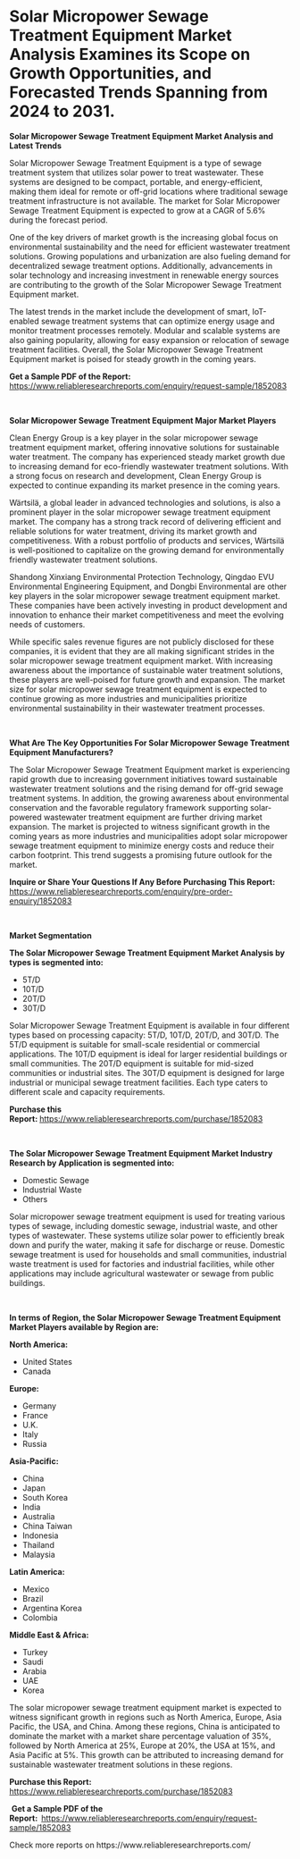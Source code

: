 <p><h1>Solar Micropower Sewage Treatment Equipment Market Analysis Examines its Scope on Growth Opportunities, and Forecasted Trends Spanning from 2024 to 2031.</h1></p><p><strong>Solar Micropower Sewage Treatment Equipment Market Analysis and Latest Trends</strong></p>
<p><p>Solar Micropower Sewage Treatment Equipment is a type of sewage treatment system that utilizes solar power to treat wastewater. These systems are designed to be compact, portable, and energy-efficient, making them ideal for remote or off-grid locations where traditional sewage treatment infrastructure is not available. The market for Solar Micropower Sewage Treatment Equipment is expected to grow at a CAGR of 5.6% during the forecast period.</p><p>One of the key drivers of market growth is the increasing global focus on environmental sustainability and the need for efficient wastewater treatment solutions. Growing populations and urbanization are also fueling demand for decentralized sewage treatment options. Additionally, advancements in solar technology and increasing investment in renewable energy sources are contributing to the growth of the Solar Micropower Sewage Treatment Equipment market.</p><p>The latest trends in the market include the development of smart, IoT-enabled sewage treatment systems that can optimize energy usage and monitor treatment processes remotely. Modular and scalable systems are also gaining popularity, allowing for easy expansion or relocation of sewage treatment facilities. Overall, the Solar Micropower Sewage Treatment Equipment market is poised for steady growth in the coming years.</p></p>
<p><strong>Get a Sample PDF of the Report:&nbsp;</strong> <a href="https://www.reliableresearchreports.com/enquiry/request-sample/1852083">https://www.reliableresearchreports.com/enquiry/request-sample/1852083</a></p>
<p>&nbsp;</p>
<p><strong>Solar Micropower Sewage Treatment Equipment Major Market Players</strong></p>
<p><p>Clean Energy Group is a key player in the solar micropower sewage treatment equipment market, offering innovative solutions for sustainable water treatment. The company has experienced steady market growth due to increasing demand for eco-friendly wastewater treatment solutions. With a strong focus on research and development, Clean Energy Group is expected to continue expanding its market presence in the coming years.</p><p>Wärtsilä, a global leader in advanced technologies and solutions, is also a prominent player in the solar micropower sewage treatment equipment market. The company has a strong track record of delivering efficient and reliable solutions for water treatment, driving its market growth and competitiveness. With a robust portfolio of products and services, Wärtsilä is well-positioned to capitalize on the growing demand for environmentally friendly wastewater treatment solutions.</p><p>Shandong Xinxiang Environmental Protection Technology, Qingdao EVU Environmental Engineering Equipment, and Dongbi Environmental are other key players in the solar micropower sewage treatment equipment market. These companies have been actively investing in product development and innovation to enhance their market competitiveness and meet the evolving needs of customers.</p><p>While specific sales revenue figures are not publicly disclosed for these companies, it is evident that they are all making significant strides in the solar micropower sewage treatment equipment market. With increasing awareness about the importance of sustainable water treatment solutions, these players are well-poised for future growth and expansion. The market size for solar micropower sewage treatment equipment is expected to continue growing as more industries and municipalities prioritize environmental sustainability in their wastewater treatment processes.</p></p>
<p>&nbsp;</p>
<p><strong>What Are The Key Opportunities For Solar Micropower Sewage Treatment Equipment Manufacturers?</strong></p>
<p><p>The Solar Micropower Sewage Treatment Equipment market is experiencing rapid growth due to increasing government initiatives toward sustainable wastewater treatment solutions and the rising demand for off-grid sewage treatment systems. In addition, the growing awareness about environmental conservation and the favorable regulatory framework supporting solar-powered wastewater treatment equipment are further driving market expansion. The market is projected to witness significant growth in the coming years as more industries and municipalities adopt solar micropower sewage treatment equipment to minimize energy costs and reduce their carbon footprint. This trend suggests a promising future outlook for the market.</p></p>
<p><strong>Inquire or Share Your Questions If Any Before Purchasing This Report:</strong> <a href="https://www.reliableresearchreports.com/enquiry/pre-order-enquiry/1852083">https://www.reliableresearchreports.com/enquiry/pre-order-enquiry/1852083</a></p>
<p>&nbsp;</p>
<p><strong>Market Segmentation</strong></p>
<p><strong>The Solar Micropower Sewage Treatment Equipment Market Analysis by types is segmented into:</strong></p>
<p><ul><li>5T/D</li><li>10T/D</li><li>20T/D</li><li>30T/D</li></ul></p>
<p><p>Solar Micropower Sewage Treatment Equipment is available in four different types based on processing capacity: 5T/D, 10T/D, 20T/D, and 30T/D. The 5T/D equipment is suitable for small-scale residential or commercial applications. The 10T/D equipment is ideal for larger residential buildings or small communities. The 20T/D equipment is suitable for mid-sized communities or industrial sites. The 30T/D equipment is designed for large industrial or municipal sewage treatment facilities. Each type caters to different scale and capacity requirements.</p></p>
<p><strong>Purchase this Report:&nbsp;</strong><a href="https://www.reliableresearchreports.com/purchase/1852083">https://www.reliableresearchreports.com/purchase/1852083</a></p>
<p>&nbsp;</p>
<p><strong>The Solar Micropower Sewage Treatment Equipment Market Industry Research by Application is segmented into:</strong></p>
<p><ul><li>Domestic Sewage</li><li>Industrial Waste</li><li>Others</li></ul></p>
<p><p>Solar micropower sewage treatment equipment is used for treating various types of sewage, including domestic sewage, industrial waste, and other types of wastewater. These systems utilize solar power to efficiently break down and purify the water, making it safe for discharge or reuse. Domestic sewage treatment is used for households and small communities, industrial waste treatment is used for factories and industrial facilities, while other applications may include agricultural wastewater or sewage from public buildings.</p></p>
<p>&nbsp;</p>
<p><strong>In terms of Region, the Solar Micropower Sewage Treatment Equipment Market Players available by Region are:</strong></p>
<p>
    <p> <strong> North America: </strong>
        <ul>
            <li>United States</li>
            <li>Canada</li>
        </ul>
        </p> 
    <p> <strong> Europe: </strong>
        <ul>
            <li>Germany</li>
            <li>France</li>
            <li>U.K.</li>
            <li>Italy</li>
            <li>Russia</li>
        </ul>
        </p> 
    <p> <strong> Asia-Pacific: </strong>
        <ul>
            <li>China</li>
            <li>Japan</li>
            <li>South Korea</li>
            <li>India</li>
            <li>Australia</li>
            <li>China Taiwan</li>
            <li>Indonesia</li>
            <li>Thailand</li>
            <li>Malaysia</li>
        </ul>
        </p> 
    <p> <strong> Latin America: </strong>
        <ul>
            <li>Mexico</li>
            <li>Brazil</li>
            <li>Argentina Korea</li>
            <li>Colombia</li>
        </ul>
        </p> 
    <p> <strong> Middle East & Africa: </strong>
        <ul>
            <li>Turkey</li>
            <li>Saudi</li>
            <li>Arabia</li>
            <li>UAE</li>
            <li>Korea</li>
        </ul>
    </p>
    </p>
<p><p>The solar micropower sewage treatment equipment market is expected to witness significant growth in regions such as North America, Europe, Asia Pacific, the USA, and China. Among these regions, China is anticipated to dominate the market with a market share percentage valuation of 35%, followed by North America at 25%, Europe at 20%, the USA at 15%, and Asia Pacific at 5%. This growth can be attributed to increasing demand for sustainable wastewater treatment solutions in these regions.</p></p>
<p><strong>Purchase this Report: </strong><a href="https://www.reliableresearchreports.com/purchase/1852083">https://www.reliableresearchreports.com/purchase/1852083</a></p>
<p>&nbsp;<strong>Get a Sample PDF of the Report:&nbsp;&nbsp;</strong><a href="https://www.reliableresearchreports.com/enquiry/request-sample/1852083">https://www.reliableresearchreports.com/enquiry/request-sample/1852083</a></p>
<p><strong></strong></p>
<p>Check more reports on https://www.reliableresearchreports.com/</p>